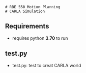	# RBE 550 Motion Planning
	# CARLA Simulation

## Requirements

- requires python **3.70** to run

## test.py

- test.py: test to creat CARLA world  